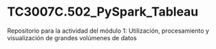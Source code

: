 # TC3007C.502_PySpark_Tableau
Repositorio para la actividad del módulo 1: Utilización, procesamiento y visualización de grandes volúmenes de datos
